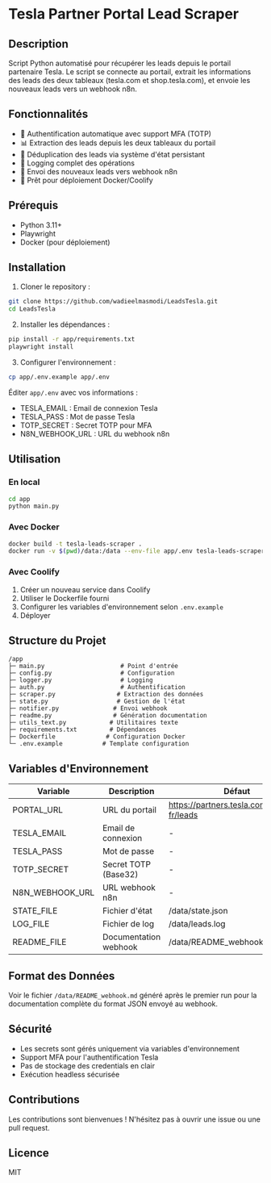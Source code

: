 # Tesla Partner Portal Lead Scraper

## Description
Script Python automatisé pour récupérer les leads depuis le portail partenaire Tesla. Le script se connecte au portail, extrait les informations des leads des deux tableaux (tesla.com et shop.tesla.com), et envoie les nouveaux leads vers un webhook n8n.

## Fonctionnalités

- 🔐 Authentification automatique avec support MFA (TOTP)
- 📊 Extraction des leads depuis les deux tableaux du portail
- 🔄 Déduplication des leads via système d'état persistant
- 📝 Logging complet des opérations
- 🚀 Envoi des nouveaux leads vers webhook n8n
- 🐳 Prêt pour déploiement Docker/Coolify

## Prérequis

- Python 3.11+
- Playwright
- Docker (pour déploiement)

## Installation

1. Cloner le repository :
```bash
git clone https://github.com/wadieelmasmodi/LeadsTesla.git
cd LeadsTesla
```

2. Installer les dépendances :
```bash
pip install -r app/requirements.txt
playwright install
```

3. Configurer l'environnement :
```bash
cp app/.env.example app/.env
```
Éditer `app/.env` avec vos informations :
- TESLA_EMAIL : Email de connexion Tesla
- TESLA_PASS : Mot de passe Tesla
- TOTP_SECRET : Secret TOTP pour MFA
- N8N_WEBHOOK_URL : URL du webhook n8n

## Utilisation

### En local

```bash
cd app
python main.py
```

### Avec Docker

```bash
docker build -t tesla-leads-scraper .
docker run -v $(pwd)/data:/data --env-file app/.env tesla-leads-scraper
```

### Avec Coolify

1. Créer un nouveau service dans Coolify
2. Utiliser le Dockerfile fourni
3. Configurer les variables d'environnement selon `.env.example`
4. Déployer

## Structure du Projet

```
/app
├─ main.py                     # Point d'entrée
├─ config.py                   # Configuration
├─ logger.py                   # Logging
├─ auth.py                     # Authentification
├─ scraper.py                 # Extraction des données
├─ state.py                   # Gestion de l'état
├─ notifier.py               # Envoi webhook
├─ readme.py                 # Génération documentation
├─ utils_text.py            # Utilitaires texte
├─ requirements.txt         # Dépendances
├─ Dockerfile              # Configuration Docker
└─ .env.example           # Template configuration
```

## Variables d'Environnement

| Variable | Description | Défaut |
|----------|-------------|---------|
| PORTAL_URL | URL du portail | https://partners.tesla.com/home/fr-fr/leads |
| TESLA_EMAIL | Email de connexion | - |
| TESLA_PASS | Mot de passe | - |
| TOTP_SECRET | Secret TOTP (Base32) | - |
| N8N_WEBHOOK_URL | URL webhook n8n | - |
| STATE_FILE | Fichier d'état | /data/state.json |
| LOG_FILE | Fichier de log | /data/leads.log |
| README_FILE | Documentation webhook | /data/README_webhook.md |

## Format des Données

Voir le fichier `/data/README_webhook.md` généré après le premier run pour la documentation complète du format JSON envoyé au webhook.

## Sécurité

- Les secrets sont gérés uniquement via variables d'environnement
- Support MFA pour l'authentification Tesla
- Pas de stockage des credentials en clair
- Exécution headless sécurisée

## Contributions

Les contributions sont bienvenues ! N'hésitez pas à ouvrir une issue ou une pull request.

## Licence

MIT